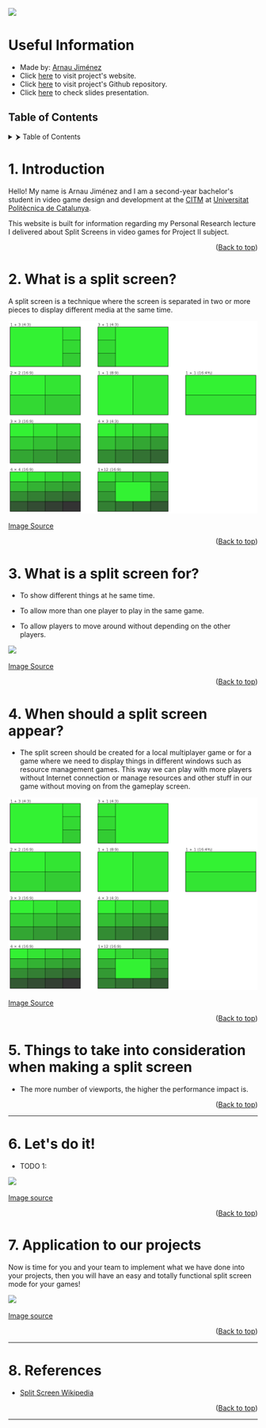 ![](https://github.com/Historn/Split-Screen/blob/main/docs/images/RepoTemplate.png?raw=true)

# Useful Information
- Made by: [Arnau Jiménez](https://github.com/Historn)
- Click [here](https://historn.github.io/Split-Screen/) to visit project's website.
- Click [here](https://github.com/Historn/Split-Screen) to visit project's Github repository.
- Click [here]() to check slides presentation.

## Table of Contents
<details>
  <summary>⮞ Table of Contents</summary>
  <ol>
    <li>
      <a> Introduction</a>
    </li>
    <li>
      <a> What is a split screen?</a>
    </li>
    <li>
      <a> What is a split screen for?</a>
    </li>
    <li>
      <a> When should a split screen appear?</a>
    </li>
    <li>
      <a> Things to take into consideration when making a split screen</a>
    </li>
    <li>
      <a> Let's do it!</a>
    </li>
    <li>
      <a> Application to our projects</a>
    </li>
    <li>
      <a> References</a>
    </li>
  </ol>
</details>

# 1. Introduction
Hello! My name is Arnau Jiménez and I am a second-year bachelor's student in video game design and development at the [CITM](https://www.citm.upc.edu/) at [Universitat Politècnica de Catalunya](https://www.upc.edu/en).

This website is built for information regarding my Personal Research lecture I delivered about Split Screens in video games for Project II subject.

<p align="right">(<a href="https://historn.github.io/Split-Screen/">Back to top</a>)</p>

# 2. What is a split screen?
A split screen is a technique where the screen is separated in two or more pieces to display different media at the same time. 

![](https://github.com/Historn/Split-Screen/blob/main/docs/images/types_splitscreen.png?raw=true)

[Image Source](https://en.wikipedia.org/wiki/Split_screen_(computing)#:~:text=In%20its%20most%20easily%20understood,simultaneously%20without%20being%20close%20to)

<p align="right">(<a href="https://historn.github.io/Split-Screen/">Back to top</a>)</p>

# 3. What is a split screen for?

- To show different things at he same time.

- To allow more than one player to play in the same game.

- To allow players to move around without depending on the other players.

![](https://github.com/Historn/Split-Screen/blob/main/docs)

[Image Source]()

<p align="right">(<a href="https://historn.github.io/Split-Screen/">Back to top</a>)</p>

# 4. When should a split screen appear?

- The split screen should be created for a local multiplayer game or for a game where we need to display things in different windows such as resource management games. This way we can play with more players without Internet connection or manage resources and other stuff in our game without moving on from the gameplay screen.

![](https://github.com/Historn/Split-Screen/blob/main/docs/images/types_splitscreen.png?raw=true)

[Image Source](https://en.wikipedia.org/wiki/Split_screen_(computing)#:~:text=In%20its%20most%20easily%20understood,simultaneously%20without%20being%20close%20to)

<p align="right">(<a href="https://historn.github.io/Split-Screen/">Back to top</a>)</p>

# 5. Things to take into consideration when making a split screen

- The more number of viewports, the higher the performance impact is.

<p align="right">(<a href="https://historn.github.io/Split-Screen/">Back to top</a>)</p>

***

# 6. Let's do it!

- TODO 1:


![](https://github.com/Historn/Split-Screen/blob/main/docs/images/handout_todo1.jpg?raw=true)

[Image source]()

<p align="right">(<a href="https://historn.github.io/Split-Screen/">Back to top</a>)</p>

# 7. Application to our projects

Now is time for you and your team to implement what we have done into your projects, then you will have an easy and totally functional split screen mode for your games!

![](https://github.com/Historn/Split-Screen/blob/main/docs/gifs/Done.gif?raw=true)

[Image source](https://giphy.com/)

<p align="right">(<a href="https://historn.github.io/Split-Screen/">Back to top</a>)</p>

***

# 8. References

- [Split Screen Wikipedia](https://www.slideshare.net/kshiraj/game-art-bible-secret-sauce-to-making-great-game-art)


<p align="right">(<a href="https://historn.github.io/Split-Screen/">Back to top</a>)</p>

***

